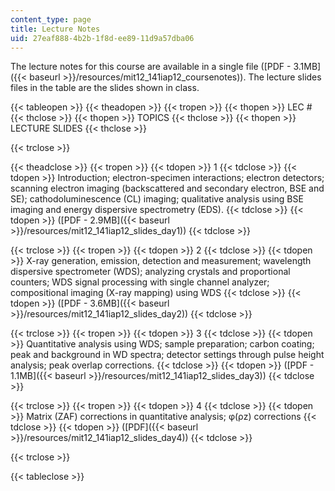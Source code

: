 ```yaml
---
content_type: page
title: Lecture Notes
uid: 27eaf888-4b2b-1f8d-ee89-11d9a57dba06
---
```


The lecture notes for this course are available in a single file ([PDF - 3.1MB]({{< baseurl >}}/resources/mit12_141iap12_coursenotes)). The lecture slides files in the table are the slides shown in class.

{{< tableopen >}}
{{< theadopen >}}
{{< tropen >}}
{{< thopen >}}
LEC #
{{< thclose >}}
{{< thopen >}}
TOPICS
{{< thclose >}}
{{< thopen >}}
LECTURE SLIDES
{{< thclose >}}

{{< trclose >}}

{{< theadclose >}}
{{< tropen >}}
{{< tdopen >}}
1
{{< tdclose >}}
{{< tdopen >}}
Introduction; electron-specimen interactions; electron detectors; scanning electron imaging (backscattered and secondary electron, BSE and SE); cathodoluminescence (CL) imaging; qualitative analysis using BSE imaging and energy dispersive spectrometry (EDS).
{{< tdclose >}}
{{< tdopen >}}
([PDF - 2.9MB]({{< baseurl >}}/resources/mit12_141iap12_slides_day1))
{{< tdclose >}}

{{< trclose >}}
{{< tropen >}}
{{< tdopen >}}
2
{{< tdclose >}}
{{< tdopen >}}
X-ray generation, emission, detection and measurement; wavelength dispersive spectrometer (WDS); analyzing crystals and proportional counters; WDS signal processing with single channel analyzer; compositional imaging (X-ray mapping) using WDS
{{< tdclose >}}
{{< tdopen >}}
([PDF - 3.6MB]({{< baseurl >}}/resources/mit12_141iap12_slides_day2))
{{< tdclose >}}

{{< trclose >}}
{{< tropen >}}
{{< tdopen >}}
3
{{< tdclose >}}
{{< tdopen >}}
Quantitative analysis using WDS; sample preparation; carbon coating; peak and background in WD spectra; detector settings through pulse height analysis; peak overlap corrections.
{{< tdclose >}}
{{< tdopen >}}
([PDF - 1.1MB]({{< baseurl >}}/resources/mit12_141iap12_slides_day3))
{{< tdclose >}}

{{< trclose >}}
{{< tropen >}}
{{< tdopen >}}
4
{{< tdclose >}}
{{< tdopen >}}
Matrix (ZAF) corrections in quantitative analysis; φ(ρz) corrections
{{< tdclose >}}
{{< tdopen >}}
([PDF]({{< baseurl >}}/resources/mit12_141iap12_slides_day4))
{{< tdclose >}}

{{< trclose >}}

{{< tableclose >}}